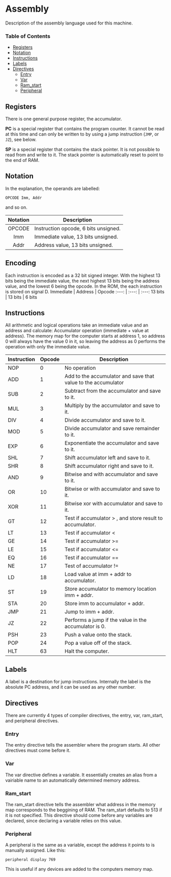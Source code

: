 # Assembly

Description of the assembly language used for this machine.

### Table of Contents
* [Registers](#registers)
* [Notation](#notation)
* [Instructions](#instructions)
* [Labels](#labels)
* [Directives](#directives)
  * [Entry](#entry)
  * [Var](#var)
  * [Ram_start](#ram_start)
  * [Peripheral](#peripheral)

## Registers

There is one general purpose register, the accumulator.

**PC** is a special register that contains the program counter. It cannot be read at this time and can only be written to by using a jump instruction (`JMP`, or `JZ`), see below.

**SP** is a special register that contains the stack pointer. It is not possible to read from and write to it. The stack pointer is automatically reset to point to the end of RAM.

## Notation

In the explanation, the operands are labelled:
```
OPCODE Imm, Addr
```
and so on.

Notation | Description
:---: | ---
OPCODE | Instruction opcode, 6 bits unsigned.
Imm | Immediate value, 13 bits unsigned.
Addr | Address value, 13 bits unsigned.

## Encoding

Each instruction is encoded as a 32 bit signed integer. With the highest 13 bits being the immediate value, the next highest 13 bits being the address value, and the lowest 6 being the opcode. In the ROM, the each instruction is stored on signal D.
Immediate | Address | Opcode
:---: | :---: | :---:
13 bits | 13 bits | 6 bits

## Instructions

All arithmetic and logical operations take an immediate value and an address and calculate:
Accumulator operation (immediate + value at address).
The memory map for the computer starts at address 1, so address 0 will always have the value 0 in it, so leaving the address as 0 performs the operation with only the immediate value.

Instruction | Opcode | Description
--- | --- | ---
NOP | 0  | No operation
ADD | 1  | Add to the accumulator and save that value to the accumulator
SUB | 2  | Subtract from the accumulator and save to it.
MUL | 3  | Multiply by the accumulator and save to it.
DIV | 4  | Divide accumulator and save to it.
MOD | 5  | Divide accumulator and save remainder to it.
EXP | 6  | Exponentiate the accumulator and save to it.
SHL | 7  | Shift accumulator left and save to it.
SHR | 8  | Shift accumulator right and save to it.
AND | 9  | Bitwise and with accumulator and save to it.
OR  | 10 | Bitwise or with accumulator and save to it.
XOR | 11 | Bitwise xor with accumulator and save to it.
GT  | 12 | Test if accumulator > , and store result to accumulator.
LT  | 13 | Test if accumulator <
GE  | 14 | Test if accumulator >=
LE  | 15 | Test if accumulator <=
EQ  | 16 | Test if accumulator ==
NE  | 17 | Test of accumulator !=
LD  | 18 | Load value at imm + addr to accumulator.
ST  | 19 | Store accumulator to memory location imm + addr.
STA | 20 | Store imm to accumulator + addr.
JMP | 21 | Jump to imm + addr.
JZ  | 22 | Performs a jump if the value in the accumulator is 0.
PSH | 23 | Push a value onto the stack.
POP | 24 | Pop a value off of the stack.
HLT | 63 | Halt the computer.

## Labels

A label is a destination for jump instructions. Internally the label is the absolute PC address, and it can be used as any other number.

## Directives

There are currently 4 types of compiler directives, the entry, var, ram_start, and peripheral directives.

### Entry

The entry directive tells the assembler where the program starts. All other directives must come before it.

### Var

The var directive defines a variable. It essentially creates an alias from a vairiable name to an automatically determined memory address.

### Ram_start

The ram_start directive tells the assembler what address in the memory map corresponds to the beggining of RAM. The ram_start defaults to 513 if it is not specified. This directive should come before any variables are declared, since declaring a variable relies on this value.

### Peripheral

A peripheral is the same as a variable, except the address it points to is manually assigned. Like this: 
```
peripheral display 769
```
This is useful if any devices are added to the computers memory map.
